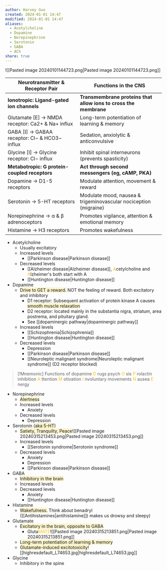 ```yaml
---
author: Harvey Guo
created: 2024-01-01 14:47
modified: 2024-01-01 14:47
aliases:
  - Acetylcholine
  - Dopamine
  - Norepinephrine
  - Serotonin
  - GABA
  - ACh
share: true
---
```

![[Pasted image 20240101144723.png|Pasted image 20240101144723.png]]

| Neurotransmitter & Receptor Pair                 | Functions in the CNS                                             |
| ------------------------------------------------ | ---------------------------------------------------------------- |
| **Ionotropic: Ligand-gated ion channels**        | **Transmembrane proteins that allow ions to cross the membrane** |
| Glutamate [E] → NMDA receptor: Ca2+ & Na+ influx | Long-term potentiation of learning & memory                      |
| GABA [I] → GABAA receptor: Cl− & HCO3− influx    | Sedation, anxiolytic & anticonvulsive                            |
| Glycine [I] → Glycine receptor: Cl− influx       | Inhibit spinal interneurons (prevents spasticity)                |
| **Metabotropic: G protein-coupled receptors**    | **Act through second messengers (eg, cAMP, PKA)**                |
| Dopamine → D1-5 receptors                        | Modulate attention, movement & reward                            |
| Serotonin → 5-HT receptors                       | Modulate mood, nausea & trigeminovascular nociception (migraine) |
| Norepinephrine → α & β adrenoceptors             | Promotes vigilance, attention & emotional memory                 |
| Histamine → H3 receptors                         | Promotes wakefulness                                             |


- Acetylcholine
	- Usually excitatory
	- Increased levels
		- [[Parkinson disease|Parkinson disease]]
	- Decreased levels
		- [[Alzheimer disease|Alzheimer disease]], <font color="#ffc000">A</font>cetylcholine and <font color="#ffc000">A</font>lzheimer's both start with A
		- [[Huntington disease|Huntington disease]]
- Dopamine
	- <span style="background:rgba(240, 200, 0, 0.2)">Drive to GET a reward.</span> NOT the feeling of reward. Both excitatory and inhibitory
		- D1 receptor: Subsequent activation of protein kinase A causes <span style="background:rgba(240, 200, 0, 0.2)">smooth muscle relaxation</span>
		- D2 receptor: located mainly in the substantia nigra, striatum, area postrema, and pituitary gland.
		- See [[dopaminergic pathway|dopaminergic pathway]]
	- Increased levels
		- [[Schizophrenia|Schizophrenia]]
		- [[Huntington disease|Huntington disease]]
	- Decreased levels
		- Depression
		- [[Parkinson disease|Parkinson disease]]
		- [[Neuroleptic malignant syndrome|Neuroleptic malignant syndrome]] (D2 receptor blocked)

>[!Mnemonic] Functions of dopamine
><font color="#ffc000">D</font> rugs
>psych <font color="#ffc000">O</font> sis
><font color="#ffc000">P</font> rolactin inhibition
><font color="#ffc000">A</font> ttention
><font color="#ffc000">M</font> otivation
><font color="#ffc000">I</font> nvoluntary movements
><font color="#ffc000">N</font> ausea
><font color="#ffc000">E</font> nergy
- Norepinephrine
	- <span style="background:rgba(240, 200, 0, 0.2)">Alertness</span>
	- Increased levels
		- Anxiety
	- Decreased levels
		- Depression
- Serotonin (<span style="background:rgba(240, 200, 0, 0.2)">aka 5-HT</span>)
	- <span style="background:rgba(240, 200, 0, 0.2)">Satiety, Tranquilty, Peace</span>![[Pasted image 20240315213453.png|Pasted image 20240315213453.png]]
	- Increased levels
		- [[Serotonin syndrome|Serotonin syndrome]]
	- Decreased levels
		- Anxiety
		- Depression
		- [[Parkinson disease|Parkinson disease]]
- GABA
	- <span style="background:rgba(240, 200, 0, 0.2)">Inhibitory in the brain</span>
	- Increased levels
	- Decreased levels
		- Anxiety
		- [[Huntington disease|Huntington disease]]
- Histamine
	- <span style="background:rgba(240, 200, 0, 0.2)">Wakefulness.</span> Think about benadryl ([[Antihistamines|antihistamine]]) makes us drowsy and sleepy)
- Glutamate
	- <span style="background:rgba(240, 200, 0, 0.2)">Excitatory in the brain, opposite to GABA</span>
		- Gluta<font color="#ffc000">MATE</font>![[Pasted image 20240315213851.png|Pasted image 20240315213851.png]]
	- <span style="background:rgba(240, 200, 0, 0.2)">Long-term potentiation of learning & memory</span>
	- <span style="background:rgba(240, 200, 0, 0.2)">Glutamate-induced excitotoxicity</span>![[highresdefault_L74653.jpg|highresdefault_L74653.jpg]]
- Glycine
	- Inhibitory in the spine